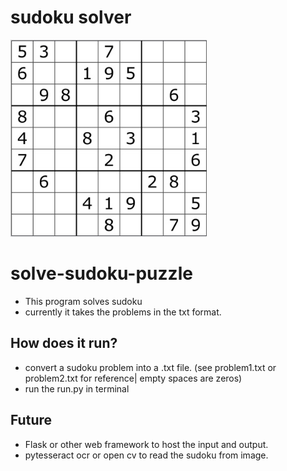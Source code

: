 # sudoku solver
![SAMPLE SUDOKU](https://github.com/shibampokerail/solve-sudoku/blob/main/Sudoku.jpg?raw=true)
# solve-sudoku-puzzle
- This program solves sudoku
- currently it takes the problems in the txt format.

## How does it run?
- convert a sudoku problem into a .txt file.  (see problem1.txt or problem2.txt for reference| empty spaces are zeros)
- run the run.py in terminal

## Future
- Flask or other web framework to host the input and output.
- pytesseract ocr or open cv to read the sudoku from image.



